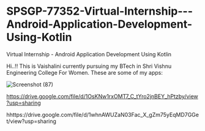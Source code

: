 # SPSGP-77352-Virtual-Internship---Android-Application-Development-Using-Kotlin
Virtual Internship - Android Application Development Using Kotlin

Hi..!!
This is Vaishalini currently pursuing my BTech in Shri Vishnu Engineering College For Women.
These are some of my apps: 

![Screenshot (87)](https://user-images.githubusercontent.com/87532207/188272155-4b841927-aa1b-4a9d-80e6-f04aefe4b3df.png)

https://drive.google.com/file/d/1OsKNw1rxOMT7_C_tYro2jnBEY_hPtzby/view?usp=sharing

hhttps://drive.google.com/file/d/1whnAWUZaN03Fac_X_gZm75yEqMD7GGet/view?usp=sharing
